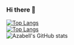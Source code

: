 ### Hi there 👋

<!--
**Azabell1993/Azabell1993** is a ✨ _special_ ✨ repository because its `README.md` (this file) appears on your GitHub profile.

Here are some ideas to get you started:

- 🔭 I’m currently working on ...
- 🌱 I’m currently learning ...
- 👯 I’m looking to collaborate on ...
- 🤔 I’m looking for help with ...
- 💬 Ask me about ...
- 📫 How to reach me: ...
- 😄 Pronouns: ...
- ⚡ Fun fact: ...
-->
[![Top Langs](https://github-readme-stats.vercel.app/api/top-langs/?username=Azabell1993&layout=compact)](https://github.com/Azabell1993)  
[![Top Langs](https://github-readme-stats.vercel.app/api/top-langs/?username=Azabell1993&layout=compact)](https://github.com/Azabell1993)  
![Azabell's GitHub stats](https://github-readme-stats.vercel.app/api?username=Azabell1993&show_icons=true&theme=radical)  
